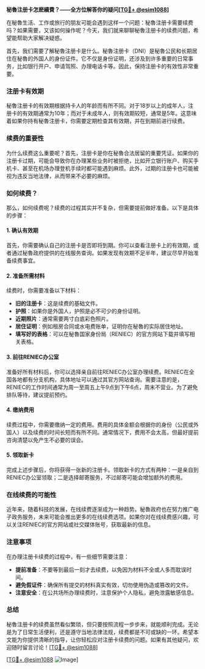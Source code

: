 **秘魯注册卡怎麽續費？——全方位解答你的疑问[[TG💪+ @esim1088](https://t.me/s/esim1088)]**

在秘魯生活、工作或旅行的朋友可能会遇到这样一个问题：秘魯注册卡需要续费吗？如果需要，又该如何操作呢？今天，我们就来聊聊秘魯注册卡的续费问题，希望能帮助大家解决疑惑。

首先，我们需要了解秘魯注册卡是什么。秘魯注册卡（DNI）是秘魯公民和长期居住在秘魯的外国人的身份证件。它不仅是身份证明，还涉及到许多重要的日常事务，比如银行开户、申请驾照、办理电话卡等。因此，保持注册卡的有效性非常重要。

### 注册卡有效期

秘魯注册卡的有效期根据持卡人的年龄而有所不同。对于18岁以上的成年人，注册卡的有效期通常为10年；而对于未成年人，则有效期较短，通常是5年。这意味着如果你持有秘魯注册卡，你需要定期检查其有效期，并在到期前进行续费。

### 续费的重要性

为什么续费这么重要呢？首先，注册卡是你在秘魯合法居留的重要凭证。如果你的注册卡过期，可能会导致你在办理某些业务时被拒绝，比如开立银行账户、购买手机卡、甚至在机场办理登机手续时都可能遇到麻烦。此外，过期的注册卡也可能被视为违反当地法律，从而带来不必要的麻烦。

### 如何续费？

那么，如何续费呢？续费的过程其实并不复杂，但需要提前做好准备。以下是具体的步骤：

#### 1. 确认有效期

首先，你需要确认自己的注册卡是否即将到期。你可以查看注册卡上的有效期，或者通过秘魯政府提供的在线服务查询。如果发现有效期不足半年，建议尽早开始准备续费事宜。

#### 2. 准备所需材料

续费时，你需要准备以下材料：
- **旧的注册卡**：这是续费的基础文件。
- **护照**：如果你是外国人，护照是必不可少的身份证明。
- **近期照片**：通常需要两寸白底彩色照片。
- **居住证明**：例如租房合同或水电费账单，证明你在秘魯的实际居住地址。
- **填写好的表格**：可以在秘魯国家身份局（RENIEC）的官方网站下载并填写相关表格。

#### 3. 前往RENIEC办公室

准备好所有材料后，你可以选择亲自前往RENIEC办公室办理续费。RENIEC在全国各地都有分支机构，具体地址可以通过其官方网站查询。需要注意的是，RENIEC的工作时间通常为周一至周五上午9点到下午6点，周末不营业。为了避免排队等待，建议提前预约。

#### 4. 缴纳费用

续费过程中，你需要缴纳一定的费用。费用的具体金额会根据你的身份（公民或外国人）以及续费的时间长短而有所不同。通常情况下，费用不会太高，但最好提前咨询清楚以免产生不必要的误会。

#### 5. 领取新卡

完成上述步骤后，你将获得一张新的注册卡。领取新卡的方式有两种：一是亲自到RENIEC办公室领取；二是选择邮寄服务，不过邮寄可能会增加额外的费用。

### 在线续费的可能性

近年来，随着科技的发展，在线续费逐渐成为一种趋势。秘魯政府也在努力推广电子政务服务，未来可能会推出更多的在线续费选项。如果你对在线续费感兴趣，可以关注RENIEC的官方网站或社交媒体账号，获取最新的信息。

### 注意事项

在办理注册卡续费的过程中，有一些细节需要注意：
- **提前准备**：不要等到最后一刻才去续费，以免因为材料不全或人多而耽误时间。
- **避免假证件**：确保所有提交的材料真实有效，切勿使用伪造或篡改的文件。
- **注意安全**：在公共场所办理续费时，注意保护个人隐私，避免泄露敏感信息。

### 总结

秘魯注册卡的续费虽然看似繁琐，但只要按照流程一步步来，就能顺利完成。无论是为了日常生活便利，还是遵守当地法律法规，续费都是不可或缺的一环。希望本文能为你提供清晰的指导，让你轻松应对注册卡续费的问题。如果有其他疑问，欢迎随时留言讨论！[[TG💪+ @esim1088](https://t.me/s/esim1088)]

[[TG💪+ @esim1088](https://t.me/s/esim1088) ![Image](https://i.postimg.cc/4NQfJmqS/Snipaste-2025-05-13-00-14-12.png)]